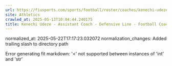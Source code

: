 ```yaml
---
url: https://fiusports.com/sports/football/roster/coaches/kenechi-udeze/3334/
site: Athletics
crawled_at: 2025-05-13T10:04:44.240175
title: Kenechi Udeze - Assistant Coach - Defensive Line - Football Coaches - FIU Athletics
---
```

normalized_at: 2025-05-22T17:17:23.032072
normalization_changes: Added trailing slash to directory path

Error generating fit markdown: '<' not supported between instances of 'int' and 'str'